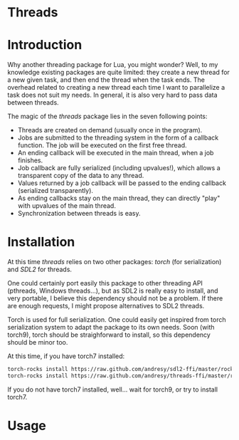 Threads
=======

# Introduction #

Why another threading package for Lua, you might wonder? Well, to my
knowledge existing packages are quite limited: they create a new thread for
a new given task, and then end the thread when the task ends. The overhead
related to creating a new thread each time I want to parallelize a task
does not suit my needs. In general, it is also very hard to pass data
between threads.

The magic of the *threads* package lies in the seven following points:
*   Threads are created on demand (usually once in the program).
*   Jobs are submitted to the threading system in the form of a callback function. The job will be executed on the first free thread.
*   An ending callback will be executed in the main thread, when a job finishes.
*   Job callback are fully serialized (including upvalues!), which allows a transparent copy of the data to any thread.
*   Values returned by a job callback will be passed to the ending callback (serialized transparently).
*   As ending callbacks stay on the main thread, they can directly "play" with upvalues of the main thread.
*   Synchronization between threads is easy.

# Installation #

At this time *threads* relies on two other packages: *torch* (for
serialization) and *SDL2* for threads.

One could certainly port easily this package to other threading API
(pthreads, Windows threads...), but as SDL2 is really easy to install, and
very portable, I believe this dependency should not be a problem. If there
are enough requests, I might propose alternatives to SDL2 threads.

Torch is used for full serialization. One could easily get inspired from
torch serialization system to adapt the package to its own needs. Soon
(with torch9), torch should be straighforward to install, so this
dependency should be minor too.

At this time, if you have torch7 installed:
```sh
torch-rocks install https://raw.github.com/andresy/sdl2-ffi/master/rocks/sdl2-scm-1.rockspec
torch-rocks install https://raw.github.com/andresy/threads-ffi/master/rocks/threads-scm-1.rockspec
```

If you do not have torch7 installed, well... wait for torch9, or try to install torch7.

# Usage #

